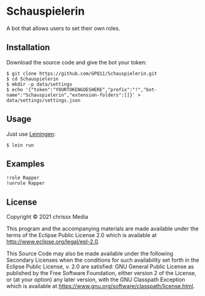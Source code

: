 # Schauspielerin

A bot that allows users to set their own roles.

## Installation

Download the source code and give the bot your token:

    $ git clone https://github.com/GPQ11/Schauspielerin.git
    $ cd Schauspielerin
    $ mkdir -p data/settings
    $ echo '{"token":"YOURTOKENGOESHERE","prefix":"!","bot-name":"Schauspielerin","extension-folders":[]}' > data/settings/settings.json

## Usage

Just use [Leiningen](https://github.com/technomancy/leiningen):

    $ lein run

## Examples

    !role Rapper
    !unrole Rapper

## License

Copyright © 2021 chrissx Media

This program and the accompanying materials are made available under the
terms of the Eclipse Public License 2.0 which is available at
http://www.eclipse.org/legal/epl-2.0.

This Source Code may also be made available under the following Secondary
Licenses when the conditions for such availability set forth in the Eclipse
Public License, v. 2.0 are satisfied: GNU General Public License as published by
the Free Software Foundation, either version 2 of the License, or (at your
option) any later version, with the GNU Classpath Exception which is available
at https://www.gnu.org/software/classpath/license.html.
